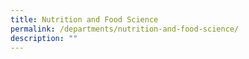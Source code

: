 ```yaml
---
title: Nutrition and Food Science
permalink: /departments/nutrition-and-food-science/
description: ""
---
```

